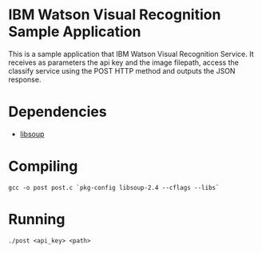 # IBM Watson Visual Recognition Sample Application

This is a sample application that IBM Watson Visual Recognition Service.
It receives as parameters the api key and the image filepath, access the classify 
service using the POST HTTP method and outputs the JSON response.

# Dependencies
* [libsoup](https://wiki.gnome.org/Projects/libsoup)

# Compiling
```
gcc -o post post.c `pkg-config libsoup-2.4 --cflags --libs`
```

# Running
```
./post <api_key> <path>
```

